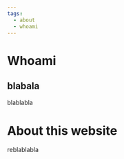 ```yaml
---
tags:
  - about
  - whoami
---
```



# Whoami
## blabala

blablabla

# About this website

reblablabla